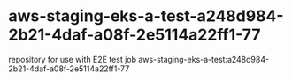 # aws-staging-eks-a-test-a248d984-2b21-4daf-a08f-2e5114a22ff1-77
repository for use with E2E test job aws-staging-eks-a-test:a248d984-2b21-4daf-a08f-2e5114a22ff1-77
